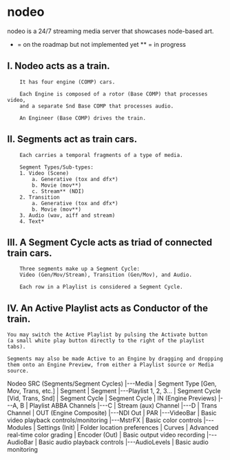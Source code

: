 # nodeo
nodeo is a 24/7 streaming media server that showcases node-based art.

* = on the roadmap but not implemented yet
** = in progress
	
## I. 	Nodeo acts as a train.

        It has four engine (COMP) cars.

        Each Engine is composed of a rotor (Base COMP) that processes video,
        and a separate Snd Base COMP that processes audio.

        An Engineer (Base COMP) drives the train.

## II. Segments act as train cars.

        Each carries a temporal fragments of a type of media.

        Segment Types/Sub-types:
        1. Video (Scene)
            a. Generative (tox and dfx*)
            b. Movie (mov**)
            c. Stream** (NDI)
        2. Transition
            a. Generative (tox and dfx*)
            b. Movie (mov**)
        3. Audio (wav, aiff and stream) 
        4. Text*
    
## III. A Segment Cycle acts as triad of connected train cars.

        Three segments make up a Segment Cycle:
        Video (Gen/Mov/Stream), Transition (Gen/Mov), and Audio.

        Each row in a Playlist is considered a Segment Cycle.

## IV. An Active Playlist acts as Conductor of the train.

    You may switch the Active Playlist by pulsing the Activate button 
    (a small white play button directly to the right of the playlist tabs). 

    Segments may also be made Active to an Engine by dragging and dropping
    them onto an Engine Preview, from either a Playlist source or Media source.


Nodeo
    SRC (Segments/Segment Cycles)
    |---Media
    |		Segment Type [Gen, Mov, Trans, etc.]
    |			Segment
    |			Segment
    |---Playlist 1, 2, 3...
    |		Segment Cycle [Vid, Trans, Snd]
    |		Segment Cycle
    |		Segment Cycle
    |
    IN (Engine Previews)
    |---A, B
    |		Playlist ABBA Channels
    |---C
    |		Stream (aux) Channel
    |---D
    |		Trans Channel
    |
    OUT (Engine Composite)
    |---NDI Out
    |
    PAR
    |---VideoBar
    |		Basic video playback controls/monitoring
    |---MstrFX
    |		Basic color controls
    |---Modules
    |		Settings (Init)
    |			Folder location preferences
    |		Curves
    |			Advanced real-time color grading
    |		Encoder (Out)
    |			Basic output video recording
    |---AudioBar
    |		Basic audio playback controls
    |---AudioLevels
    |		Basic audio monitoring
